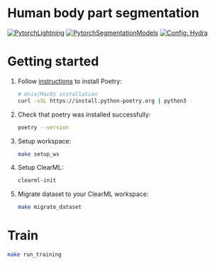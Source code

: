 # Human body part segmentation

<a href="https://www.pytorchlightning.ai/index.html"><img alt="PytorchLightning" src="https://img.shields.io/badge/PytorchLightning-7930e3?logo=lightning&style=flat"></a>
<a href="https://github.com/qubvel/segmentation_models.pytorch"><img alt="PytorchSegmentationModels" src="https://img.shields.io/badge/SegmentationModels-dfe6e9?logo=PyTorch&style=flat"></a>
<a href="https://clear.ml/docs/latest/"><img alt="Config: Hydra" src="https://img.shields.io/badge/MLOps-Clear%7CML-%2309173c"></a>

# Getting started

1. Follow [instructions](https://github.com/python-poetry/install.python-poetry.org)
   to install Poetry:
   ```bash
   # Unix/MacOs installation
   curl -sSL https://install.python-poetry.org | python3 -
   ```
1. Check that poetry was installed successfully:
   ```bash
   poetry --version
   ```
1. Setup workspace:
   ```bash
   make setup_ws
   ```
1. Setup ClearML:
   ```bash
   clearml-init
   ```
1. Migrate dataset to your ClearML workspace:
   ```bash
   make migrate_dataset
   ```

# Train

```bash
make run_training
```
